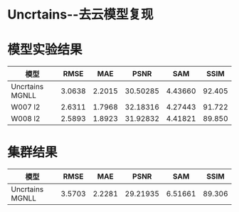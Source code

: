 # Uncrtains--去云模型复现

# 模型实验结果  
模型 | RMSE | MAE | PSNR | SAM | SSIM 
--- | --- | --- | --- | --- | ---
Uncrtains MGNLL | 3.0638 | 2.2015 | 30.50285 | 4.43660 | 92.405
W007 l2 | 2.6311 | 1.7968 | 32.18316 | 4.27443 | 91.722
W008 l2 | 2.5893 | 1.8923 | 31.92832 | 4.41821 | 89.850

# 集群结果
模型 | RMSE | MAE | PSNR | SAM | SSIM 
--- | --- | --- | --- | --- | ---
Uncrtains MGNLL | 3.5703 | 2.2281 | 29.21935 | 6.51661 | 89.306
